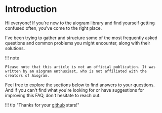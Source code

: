 # Introduction

Hi everyone! If you're new to the aiogram library and find yourself getting confused often, you've come to the right place.

I've been trying to gather and structure some of the most frequently asked questions and common problems you might encounter, along with their solutions.

!!! note

    Please note that this article is not an official publication. It was written by an aiogram enthusiast, who is not affiliated with the creators of Aiogram.

Feel free to explore the sections below to find answers to your questions. And if you can't find what you're looking for or have suggestions for improving this FAQ, don't hesitate to reach out.

!!! tip "Thanks for your [github](https://github.com/akchonya/aiogram-3-faq) stars!"
